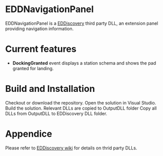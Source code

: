 # EDDNavigationPanel
EDDNavigationPanel is a [EDDiscovery](https://github.com/EDDiscovery/EDDiscovery) third party DLL, an extension panel providing navigation information.

# Current features
- **DockingGranted** event displays a station schema and shows the pad granted for landing.

# Build and Installation
Checkout or download the repository.
Open the solution in Visual Studio.
Build the solution.
Relevant DLLs are copied to OutputDLL folder
Copy all DLLs from OutputDLL to EDDiscovery DLL folder.

# Appendice
Please refer to [EDDiscovery wiki](https://github.com/EDDiscovery/EDDiscovery/wiki/3rd-Party-DLL-Support) for details on thrid party DLLs.
